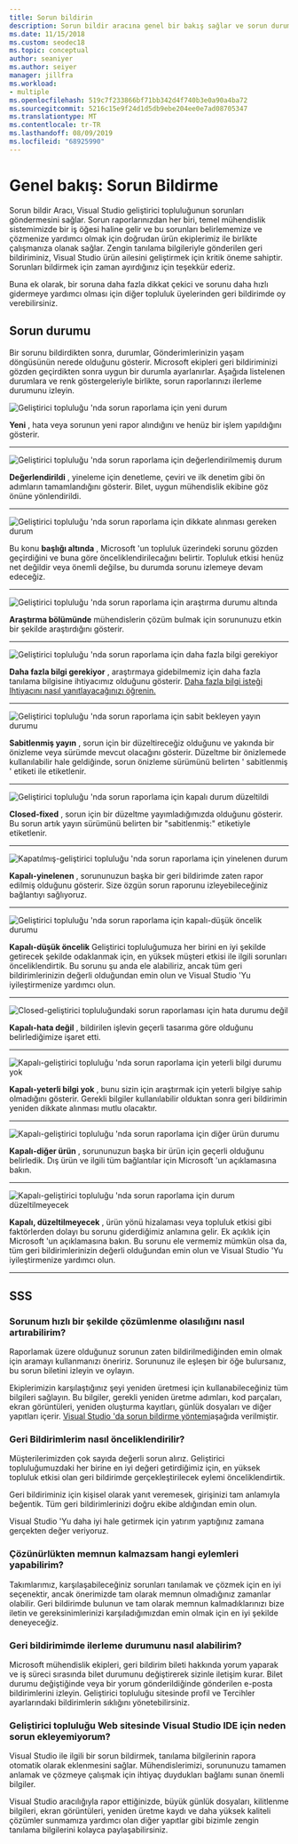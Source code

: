 ```yaml
---
title: Sorun bildirin
description: Sorun bildir aracına genel bir bakış sağlar ve sorun durumları ve tanımlar içerir
ms.date: 11/15/2018
ms.custom: seodec18
ms.topic: conceptual
author: seaniyer
ms.author: seiyer
manager: jillfra
ms.workload:
- multiple
ms.openlocfilehash: 519c7f233866bf71bb342d4f740b3e0a90a4ba72
ms.sourcegitcommit: 5216c15e9f24d1d5db9ebe204ee0e7ad08705347
ms.translationtype: MT
ms.contentlocale: tr-TR
ms.lasthandoff: 08/09/2019
ms.locfileid: "68925990"
---
```

# <a name="overview-report-a-problem"></a>Genel bakış: Sorun Bildirme

Sorun bildir Aracı, Visual Studio geliştirici topluluğunun sorunları göndermesini sağlar. Sorun raporlarınızdan her biri, temel mühendislik sistemimizde bir iş öğesi haline gelir ve bu sorunları belirlememize ve çözmenize yardımcı olmak için doğrudan ürün ekiplerimiz ile birlikte çalışmanıza olanak sağlar. Zengin tanılama bilgileriyle gönderilen geri bildiriminiz, Visual Studio ürün ailesini geliştirmek için kritik öneme sahiptir. Sorunları bildirmek için zaman ayırdığınız için teşekkür ederiz.

Buna ek olarak, bir soruna daha fazla dikkat çekici ve sorunu daha hızlı gidermeye yardımcı olması için diğer topluluk üyelerinden geri bildirimde oy verebilirsiniz.

## <a name="problem-status"></a>Sorun durumu

Bir sorunu bildirdikten sonra, durumlar, Gönderimlerinizin yaşam döngüsünün nerede olduğunu gösterir. Microsoft ekipleri geri bildiriminizi gözden geçirdikten sonra uygun bir durumla ayarlanırlar.  Aşağıda listelenen durumlara ve renk göstergeleriyle birlikte, sorun raporlarınızı ilerleme durumunu izleyin.

![Geliştirici topluluğu 'nda sorun raporlama için yeni durum](../ide/media/ProblemStates/New.jpg)

**Yeni** , hata veya sorunun yeni rapor alındığını ve henüz bir işlem yapıldığını gösterir.

- - -

![Geliştirici topluluğu 'nda sorun raporlama için değerlendirilmemiş durum](../ide/media/ProblemStates/Triaged.jpg)

**Değerlendirildi** , yineleme için denetleme, çeviri ve ilk denetim gibi ön adımların tamamlandığını gösterir. Bilet, uygun mühendislik ekibine göz önüne yönlendirildi.

- - -

![Geliştirici topluluğu 'nda sorun raporlama için dikkate alınması gereken durum](../ide/media/ProblemStates/UnderConsideration.jpg)

Bu konu **başlığı altında** , Microsoft 'un topluluk üzerindeki sorunu gözden geçirdiğini ve buna göre önceliklendirilecağını belirtir. Topluluk etkisi henüz net değildir veya önemli değilse, bu durumda sorunu izlemeye devam edeceğiz.

- - -

![Geliştirici topluluğu 'nda sorun raporlama için araştırma durumu altında](../ide/media/ProblemStates/UnderInvestigation.jpg)

**Araştırma bölümünde** mühendislerin çözüm bulmak için sorununuzu etkin bir şekilde araştırdığını gösterir.

- - -

![Geliştirici topluluğu 'nda sorun raporlama için daha fazla bilgi gerekiyor](../ide/media/ProblemStates/NeedMoreInfo.jpg)

**Daha fazla bilgi gerekiyor** , araştırmaya gidebilmemiz için daha fazla tanılama bilgisine ihtiyacımız olduğunu gösterir.  [Daha fazla bilgi isteği Ihtiyacını nasıl yanıtlayacağınızı öğrenin.](./how-to-report-a-problem-with-visual-studio.md#when-further-information-is-needed-need-more-info)

- - -

![Geliştirici topluluğu 'nda sorun raporlama için sabit bekleyen yayın durumu](../ide/media/ProblemStates/FixedPendingRelease.jpg)

**Sabitlenmiş yayın** , sorun için bir düzeltireceğiz olduğunu ve yakında bir önizleme veya sürümde mevcut olacağını gösterir.  Düzeltme bir önizlemede kullanılabilir hale geldiğinde, sorun önizleme sürümünü belirten ' sabitlenmiş ' etiketi ile etiketlenir.

- - -

![Geliştirici topluluğu 'nda sorun raporlama için kapalı durum düzeltildi](../ide/media/ProblemStates/ClosedFixed.jpg)

**Closed-fixed** , sorun için bir düzeltme yayımladığımızda olduğunu gösterir. Bu sorun artık yayın sürümünü belirten bir "sabitlenmiş:" etiketiyle etiketlenir.

- - -

![Kapatılmış-geliştirici topluluğu 'nda sorun raporlama için yinelenen durum](../ide/media/ProblemStates/ClosedDuplicate.jpg)

**Kapalı-yinelenen** , sorununuzun başka bir geri bildirimde zaten rapor edilmiş olduğunu gösterir. Size özgün sorun raporunu izleyebileceğiniz bağlantıyı sağlıyoruz.

- - -

![Geliştirici topluluğu 'nda sorun raporlama için kapalı-düşük öncelik durumu](../ide/media/ProblemStates/ClosedLowerPriority.jpg)

**Kapalı-düşük öncelik** Geliştirici topluluğumuza her birini en iyi şekilde getirecek şekilde odaklanmak için, en yüksek müşteri etkisi ile ilgili sorunları önceliklendirtik. Bu sorunu şu anda ele alabiliriz, ancak tüm geri bildirimlerinizin değerli olduğundan emin olun ve Visual Studio 'Yu iyileştirmenize yardımcı olun.

- - -

![Closed-geliştirici topluluğundaki sorun raporlaması için hata durumu değil](../ide/media/ProblemStates/ClosedNotABug.jpg)

**Kapalı-hata değil** , bildirilen işlevin geçerli tasarıma göre olduğunu belirlediğimize işaret etti.

- - -

![Kapalı-geliştirici topluluğu 'nda sorun raporlama için yeterli bilgi durumu yok](../ide/media/ProblemStates/ClosedNotEnoughInfo.jpg)

**Kapalı-yeterli bilgi yok** , bunu sizin için araştırmak için yeterli bilgiye sahip olmadığını gösterir. Gerekli bilgiler kullanılabilir olduktan sonra geri bildirimin yeniden dikkate alınması mutlu olacaktır.

- - -

![Kapalı-geliştirici topluluğu 'nda sorun raporlama için diğer ürün durumu](../ide/media/ProblemStates/ClosedOtherProduct.jpg)

**Kapalı-diğer ürün** , sorununuzun başka bir ürün için geçerli olduğunu belirledik. Dış ürün ve ilgili tüm bağlantılar için Microsoft 'un açıklamasına bakın.

- - -

![Kapalı-geliştirici topluluğu 'nda sorun raporlama için durum düzeltilmeyecek](../ide/media/ProblemStates/ClosedWontFix.jpg)

**Kapalı, düzeltilmeyecek** , ürün yönü hizalaması veya topluluk etkisi gibi faktörlerden dolayı bu sorunu giderdiğimiz anlamına gelir. Ek açıklık için Microsoft 'un açıklamasına bakın.  Bu sorunu ele vermemiz mümkün olsa da, tüm geri bildirimlerinizin değerli olduğundan emin olun ve Visual Studio 'Yu iyileştirmenize yardımcı olun.

- - -

## <a name="faq"></a>SSS

### <a name="how-can-i-increase-the-chance-of-my-problem-getting-resolved-quickly"></a>Sorunum hızlı bir şekilde çözümlenme olasılığını nasıl artırabilirim?

Raporlamak üzere olduğunuz sorunun zaten bildirilmediğinden emin olmak için aramayı kullanmanızı öneririz. Sorununuz ile eşleşen bir öğe bulursanız, bu sorun biletini izleyin ve oylayın.

Ekiplerimizin karşılaştığınız şeyi yeniden üretmesi için kullanabileceğiniz tüm bilgileri sağlayın.  Bu bilgiler, gerekli yeniden üretme adımları, kod parçaları, ekran görüntüleri, yeniden oluşturma kayıtları, günlük dosyaları ve diğer yapıtları içerir.  [Visual Studio 'da sorun bildirme yöntemi](./how-to-report-a-problem-with-visual-studio.md)aşağıda verilmiştir.

### <a name="how-is-my-feedback-prioritized"></a>Geri Bildirimlerim nasıl önceliklendirilir?

Müşterilerimizden çok sayıda değerli sorun alırız. Geliştirici topluluğumuzdaki her birine en iyi değeri getirdiğimiz için, en yüksek topluluk etkisi olan geri bildirimde gerçekleştirilecek eylemi önceliklendirtik.

Geri bildiriminiz için kişisel olarak yanıt veremesek, girişinizi tam anlamıyla beğentik. Tüm geri bildirimlerinizi doğru ekibe aldığından emin olun.

Visual Studio 'Yu daha iyi hale getirmek için yatırım yaptığınız zamana gerçekten değer veriyoruz.

### <a name="what-actions-can-i-take-if-im-not-satisfied-with-the-resolution"></a>Çözünürlükten memnun kalmazsam hangi eylemleri yapabilirim?

Takımlarımız, karşılaşabileceğiniz sorunları tanılamak ve çözmek için en iyi seçenektir, ancak önerimizde tam olarak memnun olmadığınız zamanlar olabilir. Geri bildirimde bulunun ve tam olarak memnun kalmadıklarınızı bize iletin ve gereksinimlerinizi karşıladığımızdan emin olmak için en iyi şekilde deneyeceğiz.

### <a name="how-will-i-get-notified-of-progress-on-my-feedback"></a>Geri bildirimimde ilerleme durumunu nasıl alabilirim?

Microsoft mühendislik ekipleri, geri bildirim bileti hakkında yorum yaparak ve iş süreci sırasında bilet durumunu değiştirerek sizinle iletişim kurar. Bilet durumu değiştiğinde veya bir yorum gönderildiğinde gönderilen e-posta bildirimlerini izleyin.  Geliştirici topluluğu sitesinde profil ve Tercihler ayarlarındaki bildirimlerin sıklığını yönetebilirsiniz.

### <a name="why-cant-i-add-a-problem-for-visual-studio-ide-on-the-developer-community-website"></a>Geliştirici topluluğu Web sitesinde Visual Studio IDE için neden sorun ekleyemiyorum?

Visual Studio ile ilgili bir sorun bildirmek, tanılama bilgilerinin rapora otomatik olarak eklenmesini sağlar. Mühendislerimizi, sorununuzu tamamen anlamak ve çözmeye çalışmak için ihtiyaç duydukları bağlamı sunan önemli bilgiler.

Visual Studio aracılığıyla rapor ettiğinizde, büyük günlük dosyaları, kilitlenme bilgileri, ekran görüntüleri, yeniden üretme kaydı ve daha yüksek kaliteli çözümler sunmamıza yardımcı olan diğer yapıtlar gibi bizimle zengin tanılama bilgilerini kolayca paylaşabilirsiniz.
